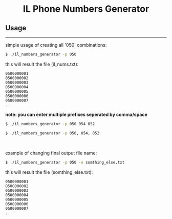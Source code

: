 <div align="center">

# IL Phone Numbers Generator

</div>

## Usage

---

simple usage of creating all '050' combinations:

```bash
$ ./il_numbers_generator -p 050
```

this will result the file (il_nums.txt):

```
0500000001
0500000002
0500000003
0500000004
0500000005
0500000006
0500000007
...
```

**note: you can enter multiple prefixes seperated by comma/space**

```bash
$ ./il_numbers_generator -p 050 054 052
```

```bash
$ ./il_numbers_generator -p 050, 054, 052
```

<br/>

example of changing final output file name:

```bash
$ ./il_numbers_generator -p 050 -o somthing_else.txt
```

this will result the file (somthing_else.txt):

```
0500000001
0500000002
0500000003
0500000004
0500000005
0500000006
0500000007
...
```
